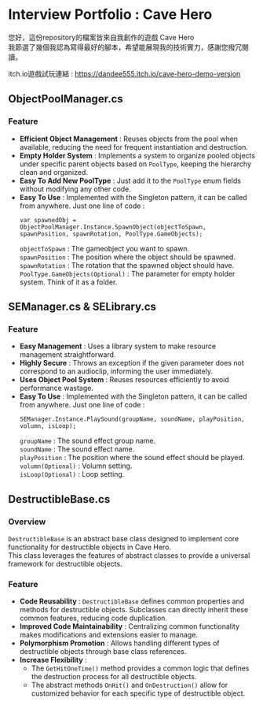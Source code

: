 # Interview Portfolio : Cave Hero
您好，這份repository的檔案皆來自我創作的遊戲 Cave Hero  
我節選了幾個我認為寫得最好的腳本，希望能展現我的技術實力，感謝您撥冗閱讀。  
  
itch.io遊戲試玩連結 : https://dandee555.itch.io/cave-hero-demo-version

## ObjectPoolManager.cs
  ### Feature
  - **Efficient Object Management** : Reuses objects from the pool when available, reducing the need for frequent instantiation and destruction.
  - **Empty Holder System** : Implements a system to organize pooled objects under specific parent objects based on `PoolType`, keeping the hierarchy clean and organized.
  - **Easy To Add New PoolType** : Just add it to the `PoolType` enum fields without modifying any other code.
  - **Easy To Use** : Implemented with the Singleton pattern, it can be called from anywhere. Just one line of code :
    ```
    var spawnedObj = ObjectPoolManager.Instance.SpawnObject(objectToSpawn, spawnPosition, spawnRotation, PoolType.GameObjects);
    ```
    `objectToSpawn` : The gameobject you want to spawn.  
    `spawnPosition` : The position where the object should be spawned.  
    `spawnRotation` : The rotation that the spawned object should have.  
    `PoolType.GameObjects(Optional)` : The parameter for empty holder system. Think of it as a folder.
## SEManager.cs & SELibrary.cs
  ### Feature
  - **Easy Management** : Uses a library system to make resource management straightforward.
  - **Highly Secure** : Throws an exception if the given parameter does not correspond to an audioclip, informing the user immediately.
  - **Uses Object Pool System** : Reuses resources efficiently to avoid performance wastage.
  - **Easy To Use** : Implemented with the Singleton pattern, it can be called from anywhere. Just one line of code :
    ```
    SEManager.Instance.PlaySound(groupName, soundName, playPosition, volumn, isLoop);
    ```
    `groupName` : The sound effect group name.  
    `soundName` : The sound effect name.  
    `playPosition` : The position where the sound effect should be played.  
    `volumn(Optional)` : Volumn setting.  
    `isLoop(Optional)` : Loop setting.
## DestructibleBase.cs
  ### Overview
  `DestructibleBase` is an abstract base class designed to implement core functionality for destructible objects in Cave Hero.   
  This class leverages the features of abstract classes to provide a universal framework for destructible objects.
  ### Feature
  - **Code Reusability** : `DestructibleBase` defines common properties and methods for destructible objects. Subclasses can directly inherit these common features, reducing code duplication.
  - **Improved Code Maintainability** : Centralizing common functionality makes modifications and extensions easier to manage.
  - **Polymorphism Promotion** : Allows handling different types of destructible objects through base class references.
  - **Increase Flexibility** :
    - The `GetHitOneTime()` method provides a common logic that defines the destruction process for all destructible objects.
    - The abstract methods `OnHit()` and `OnDestruction()` allow for customized behavior for each specific type of destructible object.





  
